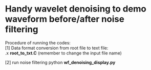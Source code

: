# Handy wavelet denoising to demo waveform before/after noise filtering
Procedure of running the codes:\
[1] Data format conversion from root file to text file:\
.x **root_to_txt.C**
(remember to change the input file name)

[2] run noise filtering
python **wf_denoising_display.py**
